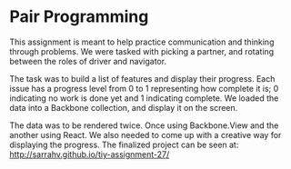 # Pair Programming
This assignment is meant to help practice communication and thinking through problems. 
We were tasked with picking a partner, and rotating between the roles of driver and navigator.

The task was to build a list of features and display their progress. Each issue has a progress level 
from 0 to 1 representing how complete it is; 0 indicating no work is done yet and 1 indicating complete. 
We loaded the data into a Backbone collection, and display it on the screen.

The data was to be rendered twice. Once using Backbone.View and the another using React. 
We also needed to come up with a creative way for displaying the progress.
The finalized project can be seen at: http://sarrahv.github.io/tiy-assignment-27/
